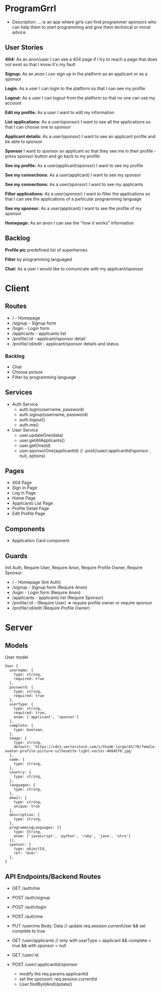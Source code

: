 # ProgramGrrl

- Description: … is an app where girls can find programmer sponsors who can help them to start programming and give them technical or moral advice.

## User Stories

  **404:** As an anon/user I can see a 404 page if I try to reach a page that does not exist so that I know it's my fault

  **Signup:** As an anon I can sign up in the platform as an applicant or as a sponsor 
  
  **Login:** As a user I can login to the platform so that I can see my profile
  
  **Logout:** As a user I can logout from the platform so that no one can use my account

  **Edit my profile:** As a user I want to edit my information

  **List applications:** As a user(sponsor) I want to see all the applications so that I can choose one to sponsor
 
  **Applicant details:** As a user(sponsor) I want to see an applicant profile and be able to sponsor

  **Sponsor** I want to sponsor an applicant so that they see me in their profile - press sponsor button and go back to my profile

  **See my profile:** As a user(applicant/sponsor) I want to see my profile

  **See my connections:** As a user(applicant) I want to see my sponsor

  **See my connections:** As a user(sponsor) I want to see my applicants

  **Filter applications:** As a user(sponsor) I want to filter the applications so that I can see the applications of a particular programming language

  **See my sponsor:** As a user(applicant) I want to see the profile of my sponsor

  **Homepage:** As an anon I can see the "how it works" information

## Backlog

  **Profile pic** predefined list of superheroes

  **Filter** by programming languaged

  **Chat:** As a user I would like to comunicate with my applicant/sponsor

  
# Client

## Routes

  - / - Homepage
  - /signup - Signup form
  - /login - Login form
  - /applicants - applicants list
  - /profile/:id - applicant/sponsor detail
  - /profile/:id/edit - applicant/sponsor details and status

### Backlog

  - Chat
  - Choose picture
  - Filter by programming language

## Services

- Auth Service
  - auth.login(username, password)
  - auth.signup(username, password)
  - auth.logout()
  - auth.me()
- User Service
  - user.updateOne(data)
  - user.getAllApplicants()
  - user.getOne(id)
  - user.sponsorOne(applicantId)	// .post(/user/:applicantId/sponsor
, null, options)


## Pages

- 404 Page
- Sign in Page
- Log in Page
- Home Page
- Applicants List Page
- Profile Detail Page
- Edit Profile Page

## Components

- Application Card component


## Guards

Init Auth, Require User, Require Anon, Require Profile Owner, Require Sponsor

  - / - Homepage (Init Auth)
  - /signup - Signup form (Require Anon)
  - /login - Login form (Require Anon)
  - /applicants - applicants list (Require Sponsor)
  - /profile/:id - (Require User) => require profile owner or require sponsor
  - /profile/:id/edit (Require Profile Owner)

# Server

## Models

  User model 

  ```
  User {
    username: {
      type: string,
      required: true
    },
    password: {
      type: string,
      required: true
    },
    userType: {
      type: string,
      required: true,
      enum: ['applicant', 'sponsor']
    },
    complete: {
      type: boolean,
    },
    image: {
      type: string,
      default: 'https://cdn1.vectorstock.com/i/thumb-large/45/70/female-avatar-profile-picture-silhouette-light-vector-4684570.jpg'
    },
    name: {
      type: string,   
    },
    country: {
      type: string,  
    },
    languages: {
      type: string,   
    },
    email: {
      type: string,
      unique: true
    },
    description: {
      type: string,
    },
    programmingLanguages: [{
      type: String,
      enum: ['javascript', 'python', 'ruby', 'java', 'otro']
    }],
    sponsor: {
      type: objectId,
      ref: 'User'
    },
  }
  ```


## API Endpoints/Backend Routes

  - GET /auth/me
  - POST /auth/signup
  - POST /auth/login
  - POST /auth/me


  - PUT /user/me Body: Data // update req.session.currentUser && set complete to true
  - GET /user/applicants // only with userType = applicant && complete = true && with sponsor = null
  - GET /user/:id
  - POST /user/:applicantId/sponsor

    - modify the req.params.applicantId
    - set the sponsort: req.session.currentId
    - User.findByIdAndUpdate()
